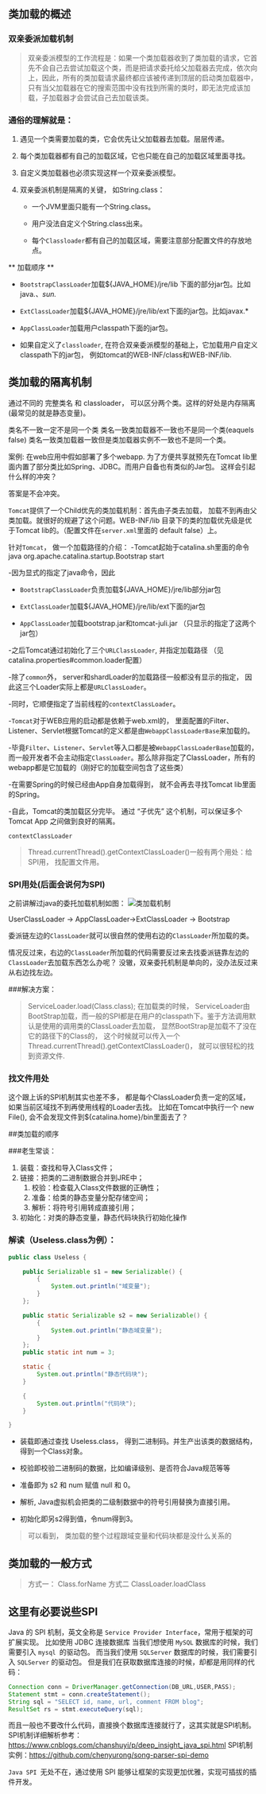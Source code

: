 ## 类加载的概述
### 双亲委派加载机制
> 双亲委派模型的工作流程是：如果一个类加载器收到了类加载的请求，它首先不会自己去尝试加载这个类，而是把请求委托给父加载器去完成，依次向上，因此，所有的类加载请求最终都应该被传递到顶层的启动类加载器中，只有当父加载器在它的搜索范围中没有找到所需的类时，即无法完成该加载，子加载器才会尝试自己去加载该类。

### 通俗的理解就是：


1. 遇见一个类需要加载的类，它会优先让父加载器去加载。层层传递。

2. 每个类加载器都有自己的加载区域，它也只能在自己的加载区域里面寻找。

3. 自定义类加载器也必须实现这样一个双亲委派模型。

4. 双亲委派机制是隔离的关键， 如String.class：

     - 一个JVM里面只能有一个String.class。

     - 用户没法自定义个String.class出来。

     - 每个`Classloader`都有自己的加载区域，需要注意部分配置文件的存放地点。

** 加载顺序 **
- `BootstrapClassLoader`加载${JAVA_HOME}/jre/lib 下面的部分jar包。比如java.*、sun.*

- `ExtClassLoader`加载${JAVA_HOME}/jre/lib/ext下面的jar包。比如javax.*

- `AppClassLoader`加载用户classpath下面的jar包。

- 如果自定义了`classloader`, 在符合双亲委派模型的基础上，它加载用户自定义classpath下的jar包， 例如tomcat的WEB-INF/class和WEB-INF/lib.

## 类加载的隔离机制

通过不同的 完整类名 和 classloader， 可以区分两个类。这样的好处是内存隔离(最常见的就是静态变量)。

类名不一致一定不是同一个类
类名一致类加载器不一致也不是同一个类(eaquels false)
类名一致类加载器一致但是类加载器实例不一致也不是同一个类。

案例:
在web应用中假如部署了多个webapp. 为了方便共享就预先在Tomcat lib里面内置了部分类比如Spring、JDBC。而用户自备也有类似的Jar包。 这样会引起什么样的冲突？

答案是不会冲突。

`Tomcat`提供了一个Child优先的类加载机制：首先由子类去加载， 加载不到再由父类加载。就很好的规避了这个问题。WEB-INF/lib 目录下的类的加载优先级是优于Tomcat lib的。（配置文件在`server.xml`里面的<Loader delegate ="false"/> default false）上。

针对`Tomcat`， 做一个加载路径的介绍：
-Tomcat起始于catalina.sh里面的命令 java org.apache.catalina.startup.Bootstrap start

-因为显式的指定了java命令，因此

- `BootstrapClassLoader`负责加载${JAVA_HOME}/jre/lib部分jar包

- `ExtClassLoader`加载${JAVA_HOME}/jre/lib/ext下面的jar包

- `AppClassLoader`加载bootstrap.jar和tomcat-juli.jar （只显示的指定了这两个jar包）

-之后Tomcat通过初始化了三个`URLClassLoader`, 并指定加载路径 （见catalina.properties#common.loader配置）

-除了`common`外， server和shardLoader的加载路径一般都没有显示的指定， 因此这三个Loader实际上都是`URLClassLoader`。

-同时，它顺便指定了当前线程的`contextClassLoader`。

-`Tomcat`对于WEB应用的启动都是依赖于web.xml的， 里面配置的Filter、Listener、Servlet根据Tomcat的定义都是由`WebappClassLoaderBase`来加载的。

-毕竟`Filter`、`Listener`、`Servlet`等入口都是被`WebappClassLoaderBase`加载的，而一般开发者不会主动指定`ClassLoader`。那么除非指定了ClassLoader，所有的webapp都是它加载的（刚好它的加载空间包含了这些类）

-在需要Spring的时候已经由App自身加载得到， 就不会再去寻找Tomcat lib里面的Spring。

-自此，Tomcat的类加载区分完毕。 通过 “子优先” 这个机制，可以保证多个 Tomcat App 之间做到良好的隔离。

`contextClassLoader`
> Thread.currentThread().getContextClassLoader()一般有两个用处：给SPI用， 找配置文件用。

### SPI用处(后面会说何为SPI)
之前讲解过java的委托加载机制如图：
![类加载机制](https://github.com/lianggexiao/java-interview/tree/master/img/jvm_classload1.png)

UserClassLoader -> AppClassLoader->ExtClassLoader -> Bootstrap


委派链左边的`ClassLoader`就可以很自然的使用右边的`ClassLoader`所加载的类。


情况反过来，右边的`ClassLoader`所加载的代码需要反过来去找委派链靠左边的`ClassLoader`去加载东西怎么办呢？
没辙，双亲委托机制是单向的，没办法反过来从右边找左边。

###解决方案：
> ServiceLoader.load(Class.class); 在加载类的时候， ServiceLoader由BootStrap加载，而一般的SPI都是在用户的classpath下。鉴于方法调用默认是使用的调用类的ClassLoader去加载， 显然BootStrap是加载不了没在它的路径下的Class的， 这个时候就可以传入一个Thread.currentThread().getContextClassLoader()， 就可以很轻松的找到资源文件.

### 找文件用处
这个跟上诉的SPI机制其实也差不多， 都是每个ClassLoader负责一定的区域， 如果当前区域找不到再使用线程的Loader去找。
比如在Tomcat中执行一个 new File(), 会不会发现文件到${catalina.home}/bin里面去了？

##类加载的顺序

###老生常谈：

1. 装载：查找和导入Class文件；
2. 链接：把类的二进制数据合并到JRE中；
      1. 校验：检查载入Class文件数据的正确性；
      2. 准备：给类的静态变量分配存储空间；
      3. 解析：将符号引用转成直接引用；
3. 初始化：对类的静态变量，静态代码块执行初始化操作

### 解读（Useless.class为例）：
```java
public class Useless {

    public Serializable s1 = new Serializable() {
        {
            System.out.println("域变量");
        }
    };

    public static Serializable s2 = new Serializable() {
        {
            System.out.println("静态域变量");
        }
    };
    public static int num = 3;

    static {
        System.out.println("静态代码块");
    }

    {
        System.out.println("代码块");
    }

}
```
- 装载即通过查找 Useless.class， 得到二进制码。并生产出该类的数据结构，得到一个Class对象。

- 校验即校验二进制码的数据，比如编译级别、是否符合Java规范等等

- 准备即为 s2 和 num 赋值 null 和 0。

- 解析, Java虚拟机会把类的二级制数据中的符号引用替换为直接引用。
- 初始化即另s2得到值，令num得到3。

> 可以看到， 类加载的整个过程跟域变量和代码块都是没什么关系的

## 类加载的一般方式

>方式一：
Class.forName
方式二
ClassLoader.loadClass


## 这里有必要说些SPI
 Java 的 SPI 机制，英文全称是 `Service Provider Interface`，常用于框架的可扩展实现。
比如使用 JDBC 连接数据库
当我们想使用 `MySQL` 数据库的时候，我们需要引入 `mysql `的驱动包。
而当我们使用 `SQLServer` 数据库的时候，我们需要引入 `SQLServer` 的驱动包。
但是我们在获取数据库连接的时候，却都是用同样的代码：
```java
Connection conn = DriverManager.getConnection(DB_URL,USER,PASS);
Statement stmt = conn.createStatement();
String sql = "SELECT id, name, url, comment FROM blog";
ResultSet rs = stmt.executeQuery(sql);
```
而且一般也不要改什么代码，直接换个数据库连接就行了，这其实就是SPI机制。
SPI机制详细解析参考：<https://www.cnblogs.com/chanshuyi/p/deep_insight_java_spi.html>
SPI机制实例：<https://github.com/chenyurong/song-parser-spi-demo>

`Java SPI `无处不在，通过使用 SPI 能够让框架的实现更加优雅，实现可插拔的插件开发。

